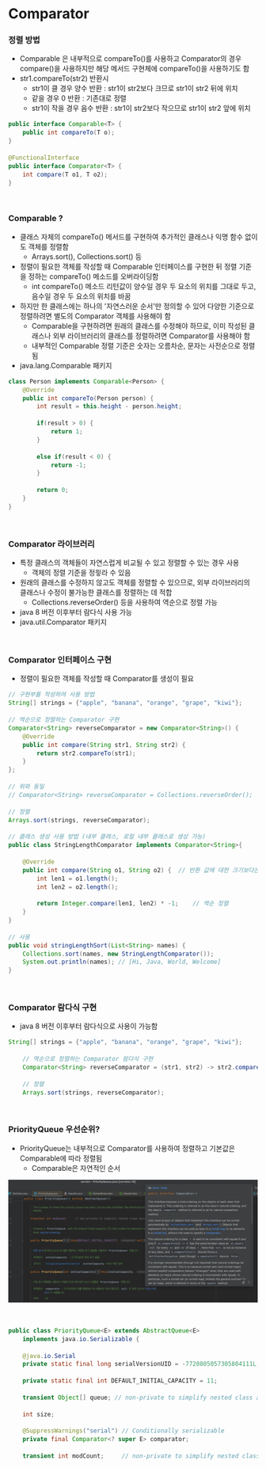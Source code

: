 # Comparator

### 정렬 방법
- Comparable 은 내부적으로 compareTo()를 사용하고 Comparator의 경우 compare()을 사용하지만 해당 메서드 구현체에 compareTo()을 사용하기도 함
- str1.compareTo(str2) 반환시
    - str1이 클 경우 양수 반환 : str1이 str2보다 크므로 str1이 str2 뒤에 위치
    - 같을 경우 0 반환 : 기존대로 정렬
    - str1이 작을 경우 음수 반환 : str1이 str2보다 작으므로 str1이 str2 앞에 위치

```java
public interface Comparable<T> {
    public int compareTo(T o);
}

@FunctionalInterface
public interface Comparator<T> {
    int compare(T o1, T o2);
}
```

<br>

### Comparable ?
- 클래스 자체의 compareTo() 메서드를 구현하여 추가적인 클래스나 익명 함수 없이도 객체를 정렬함
    - Arrays.sort(), Collections.sort() 등
- 정렬이 필요한 객체를 작성할 때 Comparable 인터페이스를 구현한 뒤 정렬 기준을 정하는 compareTo() 메소드를 오버라이딩함
    - int compareTo() 메소드 리턴값이 양수일 경우 두 요소의 위치를 그대로 두고, 음수일 경우 두 요소의 위치를 바꿈
- 하지만 한 클래스에는 하나의 '자연스러운 순서'만 정의할 수 있어 다양한 기준으로 정렬하려면 별도의 Comparator 객체를 사용해야 함
    - Comparable을 구현하려면 원래의 클래스를 수정해야 하므로, 이미 작성된 클래스나 외부 라이브러리의 클래스를 정렬하려면 Comparator를 사용해야 함
    - 내부적인 Comparable 정렬 기준은 숫자는 오름차순, 문자는 사전순으로 정렬됨
- java.lang.Comparable 패키지

```java
class Person implements Comparable<Person> {
    @Override
	public int compareTo(Person person) {
		int result = this.height - person.height;
		
		if(result > 0) {
			return 1;
		}
		
		else if(result < 0) {
			return -1;
		}
		
		return 0;
	}
}
```

<br>

### Comparator 라이브러리
- 특정 클래스의 객체들이 자연스럽게 비교될 수 있고 정렬할 수 있는 경우 사용
    - 객체의 정렬 기준을 정읳라 수 있음
- 원래의 클래스를 수정하지 않고도 객체를 정렬할 수 있으므로, 외부 라이브러리의 클래스나 수정이 불가능한 클래스를 정렬하는 데 적합
    - Collections.reverseOrder() 등을 사용하여 역순으로 정렬 가능
- java 8 버전 이후부터 람다식 사용 가능
- java.util.Comparator 패키지

<br>

### Comparator 인터페이스 구현
- 정렬이 필요한 객체를 작성할 때 Comparator를 생성이 필요

```java
// 구현부를 작성하여 사용 방법
String[] strings = {"apple", "banana", "orange", "grape", "kiwi"};
        
// 역순으로 정렬하는 Comparator 구현
Comparator<String> reverseComparator = new Comparator<String>() {
    @Override
    public int compare(String str1, String str2) {
        return str2.compareTo(str1);
    }
};

// 위와 동일
// Comparator<String> reverseComparator = Collections.reverseOrder();

// 정렬
Arrays.sort(strings, reverseComparator);

// 클래스 생성 사용 방법 (내부 클래스, 로컬 내부 클래스로 생성 가능)
public class StringLengthComparator implements Comparator<String>{

	@Override
	public int compare(String o1, String o2) {	// 반환 값에 대한 크기보다는 방향이 중요
		int len1 = o1.length();
		int len2 = o2.length();
		
		return Integer.compare(len1, len2) * -1;	// 역순 정렬
	}
}

// 사용
public void stringLengthSort(List<String> names) {
    Collections.sort(names, new StringLengthComparator());
    System.out.println(names); // [Hi, Java, World, Welcome]
}
```

<br>

### Comparator 람다식 구현
- java 8 버전 이후부터 람다식으로 사용이 가능함

```java
String[] strings = {"apple", "banana", "orange", "grape", "kiwi"};
    
    // 역순으로 정렬하는 Comparator 람다식 구현
    Comparator<String> reverseComparator = (str1, str2) -> str2.compareTo(str1);
    
    // 정렬
    Arrays.sort(strings, reverseComparator);
```

<br>

### PriorityQueue 우선순위?
- PriorityQueue는 내부적으로 Comparator를 사용하여 정렬하고 기본값은 Comparable에 따라 정렬됨
    - Comparable은 자연적인 순서

![Priority Queue](./img/priority-queue.png)

<br>

```java
public class PriorityQueue<E> extends AbstractQueue<E>
    implements java.io.Serializable {

    @java.io.Serial
    private static final long serialVersionUID = -7720805057305804111L;

    private static final int DEFAULT_INITIAL_CAPACITY = 11;

    transient Object[] queue; // non-private to simplify nested class access

    int size;

    @SuppressWarnings("serial") // Conditionally serializable
    private final Comparator<? super E> comparator;

    transient int modCount;     // non-private to simplify nested class access
```

<br>